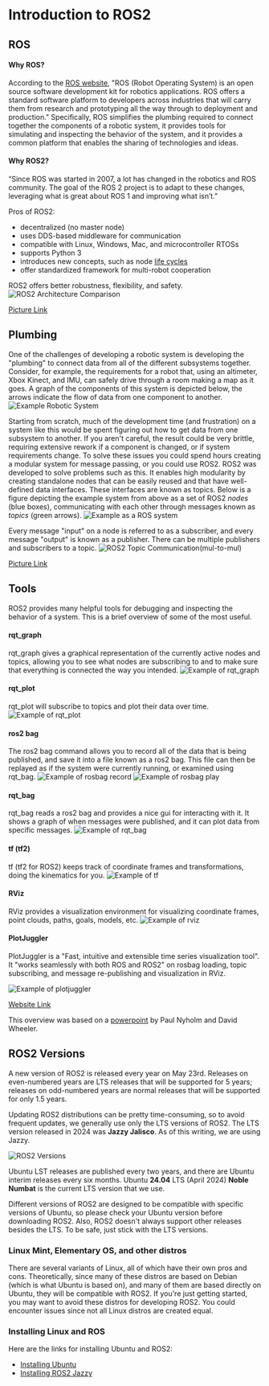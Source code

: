 # Introduction to ROS2

## ROS

#### Why ROS?

According to the [ROS website](https://www.ros.org/blog/why-ros/), "ROS (Robot Operating System) is an open source software development kit for robotics applications. ROS offers a standard software platform to developers across industries that will carry them from research and prototyping all the way through to deployment and production." Specifically, ROS simplifies the plumbing required to connect together the components of a robotic system, it provides tools for simulating and inspecting the behavior of the system, and it provides a common platform that enables the sharing of technologies and ideas. 

#### Why ROS2?

“Since ROS was started in 2007, a lot has changed in the robotics and ROS community. The goal of the ROS 2 project is to adapt to these changes, leveraging what is great about ROS 1 and improving what isn’t.” 

Pros of ROS2:
- decentralized (no master node) 
- uses DDS-based middleware for communication
- compatible with Linux, Windows, Mac, and microcontroller RTOSs
- supports Python 3
- introduces new concepts, such as node [life cycles](https://design.ros2.org/articles/node_lifecycle.html)
- offer standardized framework for multi-robot cooperation

ROS2 offers better robustness, flexibility, and safety. 
![ROS2 Architecture Comparison](figures/intro/ros2_architecture.png)

[Picture Link](https://ieeexplore.ieee.org/document/7743223)


## Plumbing

One of the challenges of developing a robotic system is developing the "plumbing" to connect data from all of the different subsystems together. Consider, for example, the requirements for a robot that, using an altimeter, Xbox Kinect, and IMU, can safely drive through a room making a map as it goes. A graph of the components of this system is depicted below, the arrows indicate the flow of data from one component to another. 
![Example Robotic System](figures/intro/exampleSystem.png)

Starting from scratch, much of the development time (and frustration) on a system like this would be spent figuring out how to get data from one subsystem to another. If you aren't careful, the result could be very brittle, requiring extensive rework if a component is changed, or if system requirements change. To solve these issues you could spend hours creating a modular system for message passing, or you could use ROS2. ROS2 was developed to solve problems such as this. It enables high modularity by creating standalone nodes that can be easily reused and that have well-defined data interfaces. These interfaces are known as topics. Below is a figure depicting the example system from above as a set of ROS2 *nodes* (blue boxes), communicating with each other through messages known as *topics* (green arrows). 
![Example as a ROS system](figures/intro/system1ROSLabeled.png)

Every message "input" on a node is referred to as a subscriber, and every message "output" is known as a publisher. There can be multiple publishers and subscribers to a topic. 
![ROS2 Topic Communication(mul-to-mul)](figures/intro/ros2_topic_mul-to-mul.gif)

[Picture Link](https://docs.ros.org/en/jazzy/Tutorials/Beginner-CLI-Tools/Understanding-ROS2-Topics/Understanding-ROS2-Topics.html)



## Tools

ROS2 provides many helpful tools for debugging and inspecting the behavior of a system. This is a brief overview of some of the most useful.


#### rqt_graph

rqt_graph gives a graphical representation of the currently active nodes and topics, allowing you to see what nodes are subscribing to and to make sure that everything is connected the way you intended.
![Example of rqt_graph](figures/intro/rqt_graphDemo.png)


#### rqt_plot

rqt_plot will subscribe to topics and plot their data over time.
![Example of rqt_plot](figures/intro/rqt_plotDemo.png)


#### ros2 bag

The ros2 bag command allows you to record all of the data that is being published, and save it into a file known as a ros2 bag. This file can then be replayed as if the system were currently running, or examined using rqt\_bag.
![Example of rosbag record](figures/intro/rosbagRecord.png)
![Example of rosbag play](figures/intro/rosbagPlay.png)


#### rqt\_bag

rqt\_bag reads a ros2 bag and provides a nice gui for interacting with it. It shows a graph of when messages were published, and it can plot data from specific messages.
![Example of rqt\_bag](figures/intro/rqt_bagDemo.png)


#### tf (tf2)

tf (tf2 for ROS2) keeps track of coordinate frames and transformations, doing the kinematics for you.
![Example of tf](figures/intro/tfDemo.png)


#### RViz

RViz provides a visualization environment for visualizing coordinate frames, point clouds, paths, goals, models, etc.
![Example of rviz](figures/intro/rvizDemo.png)


#### PlotJuggler

PlotJuggler is a "Fast, intuitive and extensible time series visualization tool". It "works seamlessly with both ROS and ROS2" on rosbag loading, topic subscribing, and message re-publishing and visualization in RViz.

![Example of plotjuggler](figures/intro/plotjuggler.png)

[Website Link](https://plotjuggler.io/)

This overview was based on a [powerpoint](https://docs.google.com/presentation/d/1qsfSCJSmvBuR3nP3ah90LNJuTdCqxITZBdDG7mQyiS8/edit?usp=sharing) by Paul Nyholm and David Wheeler.



## ROS2 Versions

A new version of ROS2 is released every year on May 23rd. Releases on even-numbered years are LTS releases that will be supported for 5 years; releases on odd-numbered years are normal releases that will be supported for only 1.5 years. 

Updating ROS2 distributions can be pretty time-consuming, so to avoid frequent updates, we generally use only the LTS versions of ROS2. The LTS version released in 2024 was **Jazzy Jalisco**. As of this writing, we are using Jazzy. 

![ROS2 Versions](figures/intro/ros2_versions.png)

Ubuntu LST releases are published every two years, and there are Ubuntu interim releases every six months. Ubuntu **24.04** LTS (April 2024) **Noble Numbat** is the current LTS version that we use. 

Different versions of ROS2 are designed to be compatible with specific versions of Ubuntu, so please check your Ubuntu version before downloading ROS2. Also, ROS2 doesn't always support other releases besides the LTS. To be safe, just stick with the LTS versions.



### Linux Mint, Elementary OS, and other distros

There are several variants of Linux, all of which have their own pros and cons. Theoretically, since many of these distros are based on Debian (which is what Ubuntu is based on), and many of them are based directly on Ubuntu, they will be compatible with ROS2. If you're just getting started, you may want to avoid these distros for developing ROS2. You could encounter issues since not all Linux distros are created equal.



### Installing Linux and ROS

Here are the links for installing Ubuntu and ROS2:

- [Installing Ubuntu](https://ubuntu.com/download)
- [Installing ROS2 Jazzy](https://docs.ros.org/en/jazzy/Installation.html)
